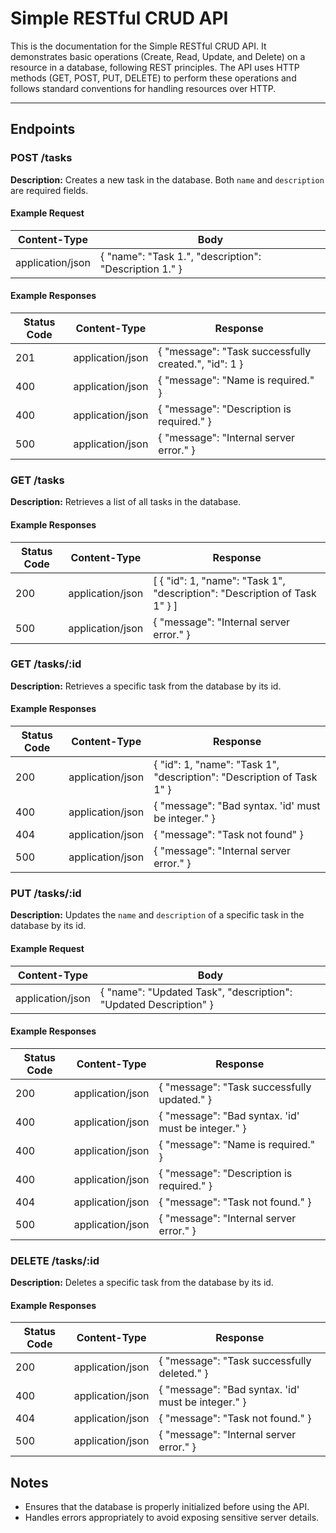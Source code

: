# Simple RESTful CRUD API 

This is the documentation for the Simple RESTful CRUD API. It demonstrates basic operations (Create, Read, Update, and Delete) on a resource in a database, following REST principles. The API uses HTTP methods (GET, POST, PUT, DELETE) to perform these operations and follows standard conventions for handling resources over HTTP.

---

## Endpoints

### POST /tasks 

**Description:** Creates a new task in the database. Both `name` and `description` are required fields.

#### Example Request

| Content-Type | Body |
| - | - |
| application/json | { "name": "Task 1.", "description": "Description 1." } |

#### Example Responses

| Status Code | Content-Type | Response |
| - | - | - |
| 201 | application/json | { "message": "Task successfully created.", "id": 1 } |
| 400 | application/json | { "message": "Name is required." } |
| 400 | application/json | { "message": "Description is required." } |
| 500 | application/json | { "message": "Internal server error." } |

### GET /tasks 

**Description:** Retrieves a list of all tasks in the database.

#### Example Responses

| Status Code | Content-Type | Response |
| - | - | - |
| 200 | application/json | [ { "id": 1, "name": "Task 1", "description": "Description of Task 1" } ] |
| 500 | application/json | { "message": "Internal server error." } |

### GET /tasks/:id 

**Description:** Retrieves a specific task from the database by its id.

#### Example Responses

| Status Code | Content-Type | Response |
| - | - | - |
| 200 | application/json | { "id": 1, "name": "Task 1", "description": "Description of Task 1" } |
| 400 | application/json | { "message": "Bad syntax. 'id' must be integer." }
| 404 | application/json | { "message": "Task not found" }
| 500 | application/json | { "message": "Internal server error." } |

### PUT /tasks/:id 

**Description:** Updates the `name` and `description` of a specific task in the database by its id.

#### Example Request

| Content-Type  | Body |
| - | - |
| application/json | { "name": "Updated Task", "description": "Updated Description" } |

#### Example Responses

| Status Code | Content-Type | Response |
| - | - | - |
| 200 | application/json | { "message": "Task successfully updated." } |
| 400 | application/json | { "message": "Bad syntax. 'id' must be integer." } |
| 400 | application/json | { "message": "Name is required." } |
| 400 | application/json | { "message": "Description is required." } |
| 404 | application/json | { "message": "Task not found." } |
| 500 | application/json | { "message": "Internal server error." } |

### DELETE /tasks/:id
**Description:** Deletes a specific task from the database by its id.

#### Example Responses

| Status Code | Content-Type | Response |
|-------------|--------------|----------|
| 200 | application/json | { "message": "Task successfully deleted." } |
| 400 | application/json | { "message": "Bad syntax. 'id' must be integer." } |
| 404 | application/json | { "message": "Task not found." } |
| 500 | application/json | { "message": "Internal server error." } |

## Notes
- Ensures that the database is properly initialized before using the API.
- Handles errors appropriately to avoid exposing sensitive server details.